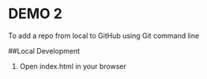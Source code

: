 # DEMO 2


To add a repo from local to GitHub using Git command line


##Local Development

1. Open index.html in your browser


